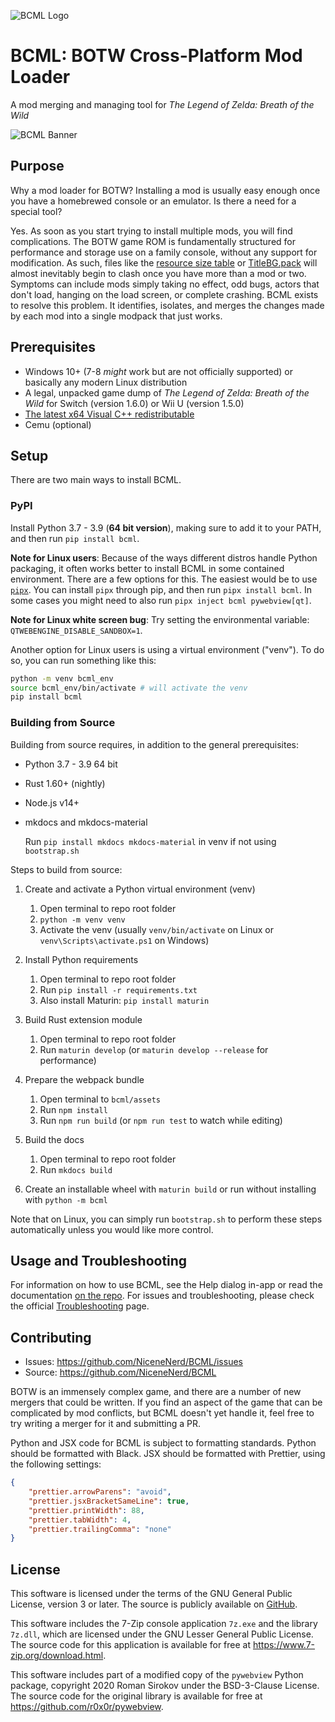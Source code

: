 ![BCML Logo](https://i.imgur.com/OiqKPx0.png)

# BCML: BOTW Cross-Platform Mod Loader

A mod merging and managing tool for _The Legend of Zelda: Breath of the Wild_

![BCML Banner](https://i.imgur.com/vmZanVl.png)

## Purpose

Why a mod loader for BOTW? Installing a mod is usually easy enough once you have a
homebrewed console or an emulator. Is there a need for a special tool?

Yes. As soon as you start trying to install multiple mods, you will find complications.
The BOTW game ROM is fundamentally structured for performance and storage use on a
family console, without any support for modification. As such, files like the
[resource size table](https://zeldamods.org/wiki/Resource_system) or
[TitleBG.pack](https://zeldamods.org/wiki/TitleBG.pack) will almost inevitably begin to
clash once you have more than a mod or two. Symptoms can include mods simply taking no
effect, odd bugs, actors that don't load, hanging on the load screen, or complete
crashing. BCML exists to resolve this problem. It identifies, isolates, and merges the
changes made by each mod into a single modpack that just works.

## Prerequisites

-   Windows 10+ (7-8 _might_ work but are not officially supported) or basically any modern Linux
    distribution
-   A legal, unpacked game dump of _The Legend of Zelda: Breath of the Wild_ for Switch
    (version 1.6.0) or Wii U (version 1.5.0)
-   [The latest x64 Visual C++ redistributable](https://support.microsoft.com/en-us/help/2977003/the-latest-supported-visual-c-downloads#section-2)
-   Cemu (optional)

## Setup

There are two main ways to install BCML.

### PyPI

Install Python 3.7 - 3.9 (**64 bit version**), making sure to add it to your PATH, and then
run `pip install bcml`.

**Note for Linux users**: Because of the ways different distros handle Python packaging,
it often works better to install BCML in some contained environment. There are a few options for
this. The easiest would be to use [`pipx`](https://github.com/pypa/pipx). You can install `pipx`
through pip, and then run `pipx install bcml`. In some cases you might need to also run `pipx
inject bcml pywebview[qt]`.

**Note for Linux white screen bug**: Try setting the environmental variable: `QTWEBENGINE_DISABLE_SANDBOX=1`.

Another option for Linux users is using a virtual environment ("venv"). To do so, you can run
something like this:

```sh
python -m venv bcml_env
source bcml_env/bin/activate # will activate the venv
pip install bcml
```

### Building from Source

Building from source requires, in addition to the general prerequisites:

-   Python 3.7 - 3.9 64 bit

-   Rust 1.60+ (nightly)

-   Node.js v14+

-   mkdocs and mkdocs-material

    Run `pip install mkdocs mkdocs-material` in venv if not using `bootstrap.sh`

Steps to build from source:

1. Create and activate a Python virtual environment (venv)

    1. Open terminal to repo root folder
    2. `python -m venv venv`
    3. Activate the venv (usually `venv/bin/activate` on Linux or `venv\Scripts\activate.ps1` on Windows)

2. Install Python requirements

    1. Open terminal to repo root folder
    2. Run `pip install -r requirements.txt`
    3. Also install Maturin: `pip install maturin`

3. Build Rust extension module

    1. Open terminal to repo root folder
    2. Run `maturin develop` (or `maturin develop --release` for performance)

4. Prepare the webpack bundle

    1. Open terminal to `bcml/assets`
    2. Run `npm install`
    3. Run `npm run build` (or `npm run test` to watch while editing)

5. Build the docs

    1. Open terminal to repo root folder
    2. Run `mkdocs build`

6. Create an installable wheel with `maturin build` or run without installing with
   `python -m bcml`

Note that on Linux, you can simply run `bootstrap.sh` to perform these steps
automatically unless you would like more control.

## Usage and Troubleshooting

For information on how to use BCML, see the Help dialog in-app or read the documentation
[on the repo](https://github.com/NiceneNerd/BCML/tree/master/docs). For issues and
troubleshooting, please check the official
[Troubleshooting](https://github.com/NiceneNerd/BCML/wiki/Troubleshooting) page.

## Contributing

-   Issues: <https://github.com/NiceneNerd/BCML/issues>
-   Source: <https://github.com/NiceneNerd/BCML>

BOTW is an immensely complex game, and there are a number of new mergers that could be
written. If you find an aspect of the game that can be complicated by mod conflicts, but
BCML doesn't yet handle it, feel free to try writing a merger for it and submitting a
PR.

Python and JSX code for BCML is subject to formatting standards. Python should be
formatted with Black. JSX should be formatted with Prettier, using the following
settings:

```json
{
    "prettier.arrowParens": "avoid",
    "prettier.jsxBracketSameLine": true,
    "prettier.printWidth": 88,
    "prettier.tabWidth": 4,
    "prettier.trailingComma": "none"
}
```

## License

This software is licensed under the terms of the GNU General Public License, version 3
or later. The source is publicly available on
[GitHub](https://github.com/NiceneNerd/BCML).

This software includes the 7-Zip console application `7z.exe` and the library `7z.dll`,
which are licensed under the GNU Lesser General Public License. The source code for this
application is available for free at <https://www.7-zip.org/download.html>.

This software includes part of a modified copy of the `pywebview` Python package,
copyright 2020 Roman Sirokov under the BSD-3-Clause License. The source code for the
original library is available for free at <https://github.com/r0x0r/pywebview>.
